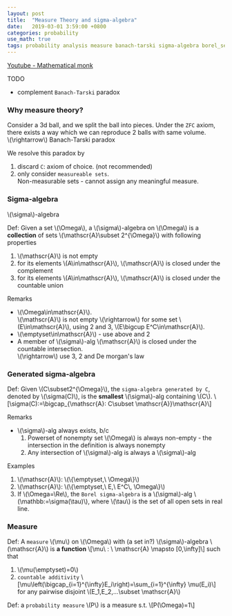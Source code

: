 ```yaml
---
layout: post
title:  "Measure Theory and sigma-algebra"
date:   2019-03-01 3:59:00 +0800
categories: probability
use_math: true
tags: probability analysis measure banach-tarski sigma-algebra borel_set
---
```


<a href="https://www.youtube.com/view_play_list?p=17567A1A3F5DB5E4" target="_blank">Youtube - Mathematical monk</a>

TODO
* complement `Banach-Tarski` paradox 


### Why measure theory?

Consider a 3d ball, and we split the ball into pieces. Under the `ZFC` axiom, there exists a way which we can reproduce 2 balls with same volume.  
\\(\rightarrow\\) Banach-Tarski paradox


We resolve this paradox by
1. discard `C`: axiom of choice. (not recommended)
2. only consider `measureable sets`.  
Non-measurable sets - cannot assign any meaningful measure.


### Sigma-algebra

\\(\sigma\\)-algebra

Def: Given a set \\(\Omega\\), a \\(\sigma\\)-algebra on \\(\Omega\\) is a __collection__ of sets \\(\mathscr\{A\}\subset 2^\{\Omega\}\\) with following properties
1. \\(\mathscr\{A\}\\) is not empty
2. for its elements \\(A\in\mathscr\{A\}\\), \\(\mathscr\{A\}\\) is closed under the complement
3. for its elements \\(A\in\mathscr\{A\}\\), \\(\mathscr\{A\}\\) is closed under the countable union

Remarks
* \\(\Omega\in\mathscr\{A\}\\).  
\\(\mathscr\{A\}\\) is not empty \\(\rightarrow\\) for some set \\(E\in\mathscr\{A\}\\), using 2 and 3, \\(E\bigcup E^C\in\mathscr\{A\}\\).
* \\(\emptyset\in\mathscr\{A\}\\) - use above and 2
* A member of \\(\sigma\\)-alg \\(\mathscr\{A\}\\) is closed under the countable intersection.  
\\(\rightarrow\\) use 3, 2 and De morgan's law

### Generated sigma-algebra
Def: Given \\(C\subset2^\{\Omega\}\\), the `sigma-algebra generated by C`, denoted by \\(\sigma(C)\\), is the __smallest__ \\(\sigma\\)-alg containing \\(C\\).
\\[\sigma(C):=\bigcap\_\{\mathscr\{A\}: C\subset \mathscr\{A\}\}\mathscr\{A\}\\]

Remarks
* \\(\sigma\\)-alg always exists, b/c
	1. Powerset of nonempty set \\(\Omega\\) is always non-empty - the intersection in the definition is always nonempty
	2. Any intersection of \\(\sigma\\)-alg is always a \\(\sigma\\)-alg

Examples
1. \\(\mathscr\{A\}\\): \\(\\{\emptyset,\\ \Omega\\}\\)
1. \\(\mathscr\{A\}\\): \\(\\{\emptyset,\\ E,\\ E^C\\, \Omega\\}\\)
1. If \\(\Omega=\Re\\), the `Borel sigma-algebra` is a \\(\sigma\\)-alg \\(\mathbb:=\sigma(\tau)\\), where \\(\tau\\) is the set of all open sets in real line.

### Measure
Def: A `measure` \\(\mu\\) on \\(\Omega\\) with (a set in?) \\(\sigma\\)-algebra \\(\mathscr\{A\}\\) is __a function__ \\[\mu\\ : \\ \mathscr\{A\} \mapsto [0,\infty]\\] such that
1. \\(\mu(\emptyset)=0\\)
2. `countable additivity`
\\[\mu\left(\bigcap\_\{i=1\}^\{\infty\}E\_i\right)=\sum\_\{i=1\}^\{\infty\} \mu(E\_i)\\] for any pairwise disjoint \\(E\_1,E\_2,...\subset \mathscr\{A\}\\)

Def: a `probability measure` \\(P\\) is a measure s.t. \\[P(\Omega)=1\\]